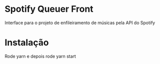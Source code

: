 # Spotify Queuer Front

Interface para o projeto de enfileiramento de músicas pela API do Spotify

# Instalação

Rode yarn e depois rode yarn start
